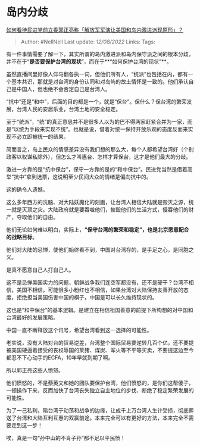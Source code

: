 # 岛内分歧
[如何看待民进党前立委郭正亮称「解放军军演让美国和岛内激进派现原形」？](https://www.zhihu.com/question/547364464/answer/2615344212)

> Author: #NellNell 
> Last update: *12/08/2022* 
> Links: 
> Tags: 

有一件事情需要了解一下，其实所谓的岛内激进派和岛内保守派之间的根本分歧，并不在于“**是否要保护台湾的现状**”，而在于**“如何保护台湾的现状”**。

虽然直播间里好像人仰马翻各执一词，但他们所有人，“统派”也包括在内，都有一个基本共识，那就是对台湾的身份认同和对岛屿的故土情怀是一致的。他们承认自己是中国人，但也绝不会否定自己是台湾人。

“抗中”还是“和中”，后面的目的都是一个，就是“保台”。保什么？保台湾的繁荣发展，台湾人民的安居乐业，台湾土地的安全稳定。

至于“统派”，“统”的真正意思并不是很多人以为的巴不得两家赶紧合并为一家，而是“以统为手段来实现不统”。也就是说，借着对统一保持开放乐观的态度反而来实现不必立即被统一的结果。

简而言之，岛上民众的情感差异没有我们想的那么大，每个人都希望台湾好（个别政客以权谋私除外），但怎么才叫惠台、怎样才算保台，这才是他们最大的分歧。

激进一方靠的是“抗中保台”，保守一方靠的是的“和中保台”。民进党当然是借着高举“抗中”拿到选票，这说明至少民间大众的情绪是偏向抗中的。

这的确令人遗憾。

这么多年西方的洗脑、对大陆妖魔化的刻画，让台湾人相信大陆就是毁灭之源，统一就是灭顶之灾。大陆政府就是要吞噬他们，摧毁他们的生活方式，侵吞他们的财产，夺取他们的自由。

他们无论如何难以明白，实际上，**“保守台湾的繁荣和稳定”，也是北京愿意配合的战略目标**。

他们对大陆的忌惮，使他们始终看不到，中国对台湾存的，是手足之心，是同胞之义。

是真不愿意自己人打自己人。

这不是忌惮美国实力的问题，朝鲜战争我们连空军都没有，还不是硬干？台湾不相信，美国不相信，可能很多小粉红也不相信，如果台湾对大陆保持友善开放的态度，拒绝担当美国伤害中国的棋子，中国是可以长久维持现状的。

这也是“和中保台”的基本逻辑。是建立在相信祖国善意的前提下所构想的对中国和台湾最好的发展策略。

中国一直不断释放这个讯号，希望台湾看到这一选择的可能性。

老实说，没有大陆对台的贸易逆差，台湾整个国际贸易要逆转几百个亿，还不要提被美国硬逼着接受的丧权辱国的莱猪、煤炭、军火等不平等买卖，不要提这边至今都忍不下心动手的ECFA，10年早就到期了啊。

所以郭正亮这些人愤怒。

他们愤怒的，不是蔡英文和她的团队要保护台湾，他们愤怒的，是你们这帮傻子，一顿操作下来，反而加快了台湾丧失独立自主地位的步伐、断绝了稳定繁荣发展的可能性。

为了一己私利，陷台湾于动荡和战争的边缘，让成千上万台湾人生计受损，彻底葬送了台湾和大陆互利互惠的双赢前途。本来完全可以有更好的方法，本来完全不需要走到这一步！

唉，真是一句“孙中山的不肖子孙”都不足以平民愤！